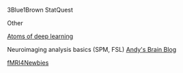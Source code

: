 

3Blue1Brown
StatQuest


Other 

[Atoms of deep learning](https://github.com/abidlabs/AtomsOfDeepLearning)

Neuroimaging analysis basics (SPM, FSL) [Andy's Brain Blog](https://www.youtube.com/c/AndrewJahn/playlists)

[fMRI4Newbies](fmri4newbies.com/links)
